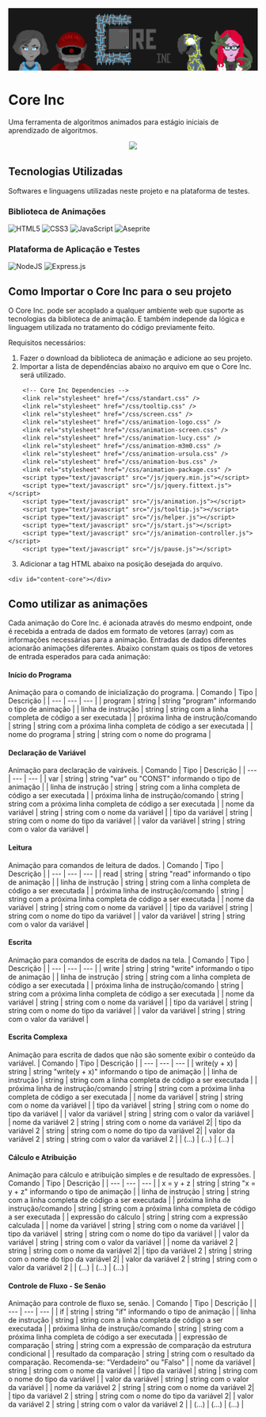 <img src="https://github.com/Vinicius-Pereira/core-inc-animation/blob/main/Cabe%C3%A7alho%20Formul%C3%A1rio.png?raw=true" alt="core inc logo"/>

# Core Inc
Uma ferramenta de algoritmos animados para estágio iniciais de aprendizado de algoritmos.
<p align="center">
  <img src="https://i.imgur.com/rJX0lqr.gif">
</p>

## Tecnologias Utilizadas
Softwares e linguagens utilizadas neste projeto e na plataforma de testes.

### Biblioteca de Animações
![HTML5](https://img.shields.io/badge/html5-%23E34F26.svg?style=for-the-badge&logo=html5&logoColor=white)
![CSS3](https://img.shields.io/badge/css3-%231572B6.svg?style=for-the-badge&logo=css3&logoColor=white)
![JavaScript](https://img.shields.io/badge/javascript-%23323330.svg?style=for-the-badge&logo=javascript&logoColor=%23F7DF1E)
![Aseprite](https://img.shields.io/badge/Aseprite-FFFFFF?style=for-the-badge&logo=Aseprite&logoColor=#7D929E)
### Plataforma de Aplicação e Testes
![NodeJS](https://img.shields.io/badge/node.js-6DA55F?style=for-the-badge&logo=node.js&logoColor=white)
![Express.js](https://img.shields.io/badge/express.js-%23404d59.svg?style=for-the-badge&logo=express&logoColor=%2361DAFB)

## Como Importar o Core Inc para o seu projeto
O Core Inc. pode ser acoplado a qualquer ambiente web que suporte as tecnologias da biblioteca de animação. E também independe da lógica e linguagem utilizada no tratamento do código previamente feito.

Requisitos necessários:
1.	Fazer o download da biblioteca de animação e adicione ao seu projeto.
2.	Importar a lista de dependências abaixo no arquivo em que o Core Inc. será utilizado.
```
    <!-- Core Inc Dependencies -->
    <link rel="stylesheet" href="/css/standart.css" />
    <link rel="stylesheet" href="/css/tooltip.css" />
    <link rel="stylesheet" href="/css/screen.css" />
    <link rel="stylesheet" href="/css/animation-logo.css" />
    <link rel="stylesheet" href="/css/animation-screen.css" />
    <link rel="stylesheet" href="/css/animation-lucy.css" />
    <link rel="stylesheet" href="/css/animation-m3m0.css" />
    <link rel="stylesheet" href="/css/animation-ursula.css" />
    <link rel="stylesheet" href="/css/animation-bus.css" />
    <link rel="stylesheet" href="/css/animation-package.css" />
    <script type="text/javascript" src="/js/jquery.min.js"></script>
    <script type="text/javascript" src="/js/jquery.fittext.js"></script>
    <script type="text/javascript" src="/js/animation.js"></script>
    <script type="text/javascript" src="/js/tooltip.js"></script>
    <script type="text/javascript" src="/js/helper.js"></script>
    <script type="text/javascript" src="/js/start.js"></script>
    <script type="text/javascript" src="/js/animation-controller.js"></script>
    <script type="text/javascript" src="/js/pause.js"></script>
  ```
3.	Adicionar a tag HTML abaixo na posição desejada do arquivo.
  ```
  <div id="content-core"></div>
  ```
## Como utilizar as animações
Cada animação do Core Inc. é acionada através do mesmo endpoint, onde é recebida a entrada de dados em formato de vetores (array) com as informações necessárias para a animação. Entradas de dados diferentes acionarão animações diferentes. Abaixo constam quais os tipos de vetores de entrada esperados para cada animação:

#### Início do Programa
Animação para o comando de inicialização do programa.
| Comando | Tipo | Descrição | 
| --- | --- | --- |
| program | string | string "program" informando o tipo de animação |
| linha de instrução | string | string com a linha completa de código a ser executada |
| próxima linha de instrução/comando | string | string com a próxima linha completa de código a ser executada |
| nome do programa | string | string com o nome do programa |

#### Declaração de Variável
Animação para declaração de vairáveis.
| Comando | Tipo | Descrição | 
| --- | --- | --- |
| var | string | string "var" ou "CONST" informando o tipo de animação |
| linha de instrução | string | string com a linha completa de código a ser executada |
| próxima linha de instrução/comando | string | string com a próxima linha completa de código a ser executada |
| nome da variável | string | string com o nome da variável |
| tipo da variável | string | string com o nome do tipo da variável |
| valor da variável | string | string com o valor da variável |

#### Leitura
Animação para comandos de leitura de dados.
| Comando | Tipo | Descrição | 
| --- | --- | --- |
| read | string | string "read" informando o tipo de animação |
| linha de instrução | string | string com a linha completa de código a ser executada |
| próxima linha de instrução/comando | string | string com a próxima linha completa de código a ser executada |
| nome da variável | string | string com o nome da variável |
| tipo da variável | string | string com o nome do tipo da variável |
| valor da variável | string | string com o valor da variável |

#### Escrita
Animação para comandos de escrita de dados na tela.
| Comando | Tipo | Descrição | 
| --- | --- | --- |
| write | string | string "write" informando o tipo de animação |
| linha de instrução | string | string com a linha completa de código a ser executada |
| próxima linha de instrução/comando | string | string com a próxima linha completa de código a ser executada |
| nome da variável | string | string com o nome da variável |
| tipo da variável | string | string com o nome do tipo da variável |
| valor da variável | string | string com o valor da variável |

#### Escrita Complexa
Animação para escrita de dados que não são somente exibir o conteúdo da variável.
| Comando | Tipo | Descrição | 
| --- | --- | --- |
| write(y + x) | string | string "write(y + x)" informando o tipo de animação |
| linha de instrução | string | string com a linha completa de código a ser executada |
| próxima linha de instrução/comando | string | string com a próxima linha completa de código a ser executada |
| nome da variável | string | string com o nome da variável |
| tipo da variável | string | string com o nome do tipo da variável |
| valor da variável | string | string com o valor da variável |
| nome da variável 2 | string | string com o nome da variável 2|
| tipo da variável 2 | string | string com o nome do tipo da variável 2|
| valor da variável 2 | string | string com o valor da variável 2 |
| (...) | (...) | (...) |

#### Cálculo e Atribuição
Animação para cálculo e atribuição simples e de resultado de expressões.
| Comando | Tipo | Descrição | 
| --- | --- | --- |
| x = y + z | string | string "x = y + z" informando o tipo de animação |
| linha de instrução | string | string com a linha completa de código a ser executada |
| próxima linha de instrução/comando | string | string com a próxima linha completa de código a ser executada |
| expressão do cálculo | string | string com a expressão calculada |
| nome da variável | string | string com o nome da variável |
| tipo da variável | string | string com o nome do tipo da variável |
| valor da variável | string | string com o valor da variável |
| nome da variável 2 | string | string com o nome da variável 2|
| tipo da variável 2 | string | string com o nome do tipo da variável 2|
| valor da variável 2 | string | string com o valor da variável 2 |
| (...) | (...) | (...) |

#### Controle de Fluxo - Se Senão
Animação para controle de fluxo se, senão.
| Comando | Tipo | Descrição | 
| --- | --- | --- |
| if | string | string "if" informando o tipo de animação |
| linha de instrução | string | string com a linha completa de código a ser executada |
| próxima linha de instrução/comando | string | string com a próxima linha completa de código a ser executada |
| expressão de comparação | string | string com a expressão de comparação da estrutura condicional |
| resultado da comparação | string | string com o resultado da comparação. Recomenda-se: "Verdadeiro" ou "Falso" |
| nome da variável | string | string com o nome da variável |
| tipo da variável | string | string com o nome do tipo da variável |
| valor da variável | string | string com o valor da variável |
| nome da variável 2 | string | string com o nome da variável 2|
| tipo da variável 2 | string | string com o nome do tipo da variável 2|
| valor da variável 2 | string | string com o valor da variável 2 |
| (...) | (...) | (...) |

